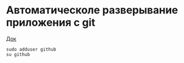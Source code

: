 # Автоматическоле разверывание приложения с git 
[Док](https://dzen.ru/a/ZMKIWLA7fBZecRtv)
    
    sudo adduser github
    su github
